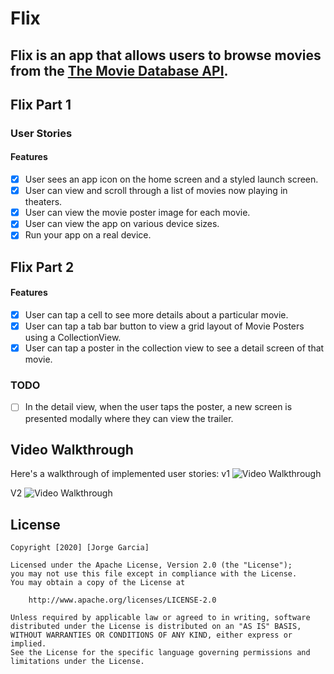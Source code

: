 # Flix

Flix is an app that allows users to browse movies from the [The Movie Database API](http://docs.themoviedb.apiary.io/#).
---
## Flix Part 1
### User Stories

#### Features 
- [x] User sees an app icon on the home screen and a styled launch screen.
- [x] User can view and scroll through a list of movies now playing in theaters.
- [x] User can view the movie poster image for each movie.
- [x] User can view the app on various device sizes.
- [x] Run your app on a real device.

## Flix Part 2
#### Features 
- [x] User can tap a cell to see more details about a particular movie.
- [x] User can tap a tab bar button to view a grid layout of Movie Posters using a CollectionView.
- [x] User can tap a poster in the collection view to see a detail screen of that movie.

### TODO
- [ ] In the detail view, when the user taps the poster, a new screen is presented modally where they can view the trailer.

## Video Walkthrough 

Here's a walkthrough of implemented user stories:
v1
<img src='http://g.recordit.co/jKHR3urQgV.gif' title='Video Walkthrough' width='' alt='Video Walkthrough' />

V2
<img src='http://g.recordit.co/1NrwdPIneB.gif' title='Video Walkthrough' width='' alt='Video Walkthrough' />


## License

    Copyright [2020] [Jorge Garcia]

    Licensed under the Apache License, Version 2.0 (the "License");
    you may not use this file except in compliance with the License.
    You may obtain a copy of the License at

        http://www.apache.org/licenses/LICENSE-2.0

    Unless required by applicable law or agreed to in writing, software
    distributed under the License is distributed on an "AS IS" BASIS,
    WITHOUT WARRANTIES OR CONDITIONS OF ANY KIND, either express or implied.
    See the License for the specific language governing permissions and
    limitations under the License.
